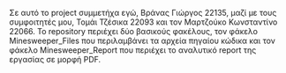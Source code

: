 Σε αυτό το project συμμετήχα εγώ, Βράνας Γιώργος 22135, μαζί με τους συμφοιτητές μου, Τομάι Τζέσικα 22093 και τον Μαρτζούκο Κωνσταντίνο 22066. Το repository περιέχει δύο βασικούς φακέλους, τον φάκελο Minesweeper_Files που περιλαμβάνει τα αρχεία πηγαίου κώδικα και τον φάκελο Minesweeper_Report που περιέχει το αναλυτικό report της εργασίας σε μορφή PDF.

